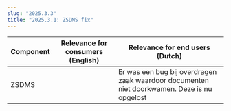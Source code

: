 ```yaml
---
slug: "2025.3.3"
title: "2025.3.1: ZSDMS fix"
---
```


| Component | Relevance for consumers (English) | Relevance for end users (Dutch)                                                             |
| --------- | --------------------------------- | ------------------------------------------------------------------------------------------- |
| ZSDMS     |                                   | Er was een bug bij overdragen zaak waardoor documenten niet doorkwamen. Deze is nu opgelost |
